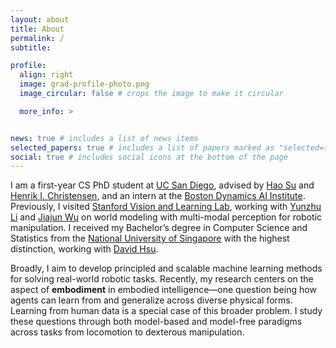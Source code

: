 ```yaml
---
layout: about
title: About
permalink: /
subtitle: 

profile:
  align: right
  image: grad-profile-photo.png
  image_circular: false # crops the image to make it circular

  more_info: >


news: true # includes a list of news items
selected_papers: true # includes a list of papers marked as "selected={true}"
social: true # includes social icons at the bottom of the page
---
```


I am a first-year CS PhD student at [UC San Diego](https://ucsd.edu/), advised by [Hao Su](https://cseweb.ucsd.edu/~haosu/) and [Henrik I. Christensen](https://hichristensen.com/), and an intern at the [Boston Dynamics AI Institute](https://rai-inst.com/). Previously, I visited [Stanford Vision and Learning Lab](https://svl.stanford.edu/), working with [Yunzhu Li](https://yunzhuli.github.io/) and [Jiajun Wu](https://jiajunwu.com/) on world modeling with multi-modal perception for robotic manipulation. I received my Bachelor’s degree in Computer Science and Statistics from the [National University of Singapore](https://nus.edu.sg/) with the highest distinction, working with [David Hsu](https://www.comp.nus.edu.sg/~dyhsu/). 

Broadly, I aim to develop principled and scalable machine learning methods for solving real-world robotic tasks. Recently, my research centers on the aspect of **embodiment** in embodied intelligence—one question being how agents can learn from and generalize across diverse physical forms. Learning from human data is a special case of this broader problem. I study these questions through both model-based and model-free paradigms across tasks from locomotion to dexterous manipulation.

[//]: # (Recently, my research centers on cross-embodiment intelligence—one question being how agents learn from and generalize across diverse physical embodiments.)

[//]: # (I received my Bachelor’s degree in Computer Science and Statistics from the [National University of Singapore]&#40;https://nus.edu.sg/&#41; with the highest distinction, where I worked with [David Hsu]&#40;https://www.comp.nus.edu.sg/~dyhsu/&#41; on vision-based navigation at the kilometer scale using coarse maps and localization with a [Spot]&#40;https://bostondynamics.com/products/spot/&#41; robot. I also visited the [Stanford Vision and Learning Lab]&#40;https://svl.stanford.edu/&#41;, working with [Yunzhu Li]&#40;https://yunzhuli.github.io/&#41; and [Jiajun Wu]&#40;https://jiajunwu.com/&#41; on learning world models for robotic manipulation with multi-modal perception.)

[//]: # (For master’s and undergraduate students: I dedicate 30 minutes each week to connect with others, particularly those from underrepresented groups. If you are interested in discussing graduate school, research, or potential collaborations, please feel free to reach out. I am always open to engaging conversations.)

[//]: # (Link to your social media connections, too. This theme is set up to use [Font Awesome icons]&#40;https://fontawesome.com/&#41; and [Academicons]&#40;https://jpswalsh.github.io/academicons/&#41;, like the ones below. Add your Facebook, Twitter, LinkedIn, Google Scholar, or just disable all of them.)
